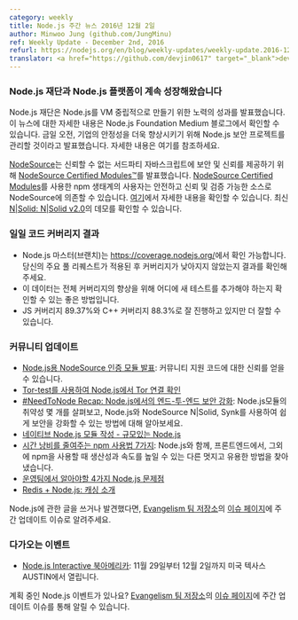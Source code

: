 ```yaml
---
category: weekly
title: Node.js 주간 뉴스 2016년 12월 2일
author: Minwoo Jung (github.com/JungMinu)
ref: Weekly Update - December 2nd, 2016
refurl: https://nodejs.org/en/blog/weekly-updates/weekly-update.2016-12-02
translator: <a href="https://github.com/devjin0617" target="_blank">devjin0617</a>
---
```


<!--
### Continued Growth of The Node.js Platform and Node.js Foundation
-->

### Node.js 재단과 Node.js 플랫폼이 계속 성장해왔습니다

<!--
The Node.js Foundation announced progress with efforts to make Node.js VM-neutral -- more information on this news can be found on the Node.js Foundation Medium blog. This morning, the Foundation announced it would oversee the Node.js Security Project to further improve stability for enterprises. More information here.
-->

Node.js 재단은 Node.js를 VM 중립적으로 만들기 위한 노력의 성과를 발표했습니다. 이 뉴스에 대한 자세한 내용은 Node.js Foundation Medium 블로그에서 확인할 수 있습니다. 금일 오전, 기업의 안정성을 더욱 향상시키기 위해 Node.js 보안 프로젝트를 관리할 것이라고 발표했습니다. 자세한 내용은 여기를 참조하세요.

<!--
[NodeSource](https://nodesource.com/) announced [NodeSource Certified Modules™](https://certified.nodesource.com/) to bring security and trust to untrusted, third-party JavaScript. With [NodeSource Certified Modules](https://certified.nodesource.com/), consumers of the npm ecosystem can now rely on NodeSource as a secure, trusted and verifiable source. [Learn more here](https://nodesource.com/blog/announcing-nodesource-certified-modules-for-node-js). The team is also demoing its latest [N|Solid: N|Solid v2.0](https://nodesource.com/products/nsolid).
-->

[NodeSource](https://nodesource.com/)는 신뢰할 수 없는 서드파티 자바스크립트에 보안 및 신뢰를 제공하기 위해 [NodeSource Certified Modules™](https://certified.nodesource.com/)를 발표했습니다. [NodeSource Certified Modules](https://certified.nodesource.com/)를 사용한 npm 생태계의 사용자는 안전하고 신뢰 및 검증 가능한 소스로 NodeSource에 의존할 수 있습니다. [여기](https://nodesource.com/blog/announcing-nodesource-certified-modules-for-node-js)에서 자세한 내용을 확인할 수 있습니다. 최신 [N|Solid: N|Solid v2.0](https://nodesource.com/products/nsolid)의 데모를 확인할 수 있습니다.

<!--
### Daily Code Coverage Results
-->

### 일일 코드 커버리지 결과

<!--
* Now available for Node.js master at: https://coverage.nodejs.org/. Please check results after your major PRs land to ensure coverage is not regressed.
* This data is also a good way to identify where new tests can be added to improve the overall coverage numbers. 
* We are doing pretty well at 89.37% JS coverage and 88.3% C++ coverage but we can always do better.
-->

* Node.js 마스터(브랜치)는 <https://coverage.nodejs.org/>에서 확인 가능합니다. 당신의 주요 풀 리퀘스트가 적용된 후 커버리지가 낮아지지 않았는지 결과를 확인해주세요.
* 이 데이터는 전체 커버리지의 향상을 위해 어디에 새 테스트를 추가해야 하는지 확인할 수 있는 좋은 방법입니다.
* JS 커버리지 89.37%와 C++ 커버리지 88.3%로 잘 진행하고 있지만 더 잘할 수 있습니다.

<!--
### Community Updates
-->

### 커뮤니티 업데이트

<!--
* [Announcing NodeSource Certified Modules for Node.js](https://nodesource.com/blog/announcing-nodesource-certified-modules-for-node-js): Gain trust and confidence in community supported code.
* [Identify Tor connections in Node.js with Tor-test](https://blog.sqreen.io/identify-tor-connections-node-js-tor-test/)
* [#NeedToNode Recap: Achieving End-to-End Security with Node.js](https://nodesource.com/blog/achieving-end-to-end-security-with-node-js-recap): An overview of a few Node.js module vulnerabilities, and how we can make security with Node.js easier with NodeSource N|Solid and Snyk.
* [Writing Native Node.js Modules - Node.js at Scale](https://blog.risingstack.com/writing-native-node-js-modules/)
* [7 More npm Tricks to Knock Your Wombat Socks Off](https://nodesource.com/blog/seven-more-npm-tricks-to-knock-your-wombat-socks-off): We’ve gone through and collected yet another set of really awesome and useful tricks to speed up your productivity when using npm - with Node.js, on the front-end, or for anything else.
* [Four Node.js Gotchas that Operations Teams Should Know about](http://thenewstack.io/top-four-items-operations-performance-team-know-implementing-node-js/)
* [Redis + Node.js: Introduction to Caching](https://community.risingstack.com/redis-node-js-introduction-to-caching/)
-->

* [Node.js용 NodeSource 인증 모듈 발표](https://nodesource.com/blog/announcing-nodesource-certified-modules-for-node-js): 커뮤니티 지원 코드에 대한 신뢰를 얻을 수 있습니다.
* [Tor-test를 사용하여 Node.js에서 Tor 연결 확인](https://blog.sqreen.io/identify-tor-connections-node-js-tor-test/)
* [#NeedToNode Recap: Node.js에서의 엔드-투-엔드 보안 강화](https://nodesource.com/blog/achieving-end-to-end-security-with-node-js-recap): Node.js모듈의 취약성 몇 개를 살펴보고, Node.js와 NodeSource N|Solid, Synk를 사용하여 쉽게 보안을 강화할 수 있는 방법에 대해 알아보세요.
* [네이티브 Node.js 모듈 작성 - 규모있는 Node.js](https://blog.risingstack.com/writing-native-node-js-modules/)
* [시간 낭비를 줄여주는 npm 사용법 7가지](https://nodesource.com/blog/seven-more-npm-tricks-to-knock-your-wombat-socks-off): Node.js와 함께, 프론트엔드에서, 그외에 npm을 사용할 때 생산성과 속도를 높일 수 있는 다른 멋지고 유용한 방법을 찾아냈습니다.
* [운영팀에서 알아야할 4가지 Node.js 문제점](http://thenewstack.io/top-four-items-operations-performance-team-know-implementing-node-js/)
* [Redis + Node.js: 캐싱 소개](https://community.risingstack.com/redis-node-js-introduction-to-caching/)

<!--
If you have spotted or written something about Node.js, do come over to our [Evangelism team repo](https://github.com/nodejs/evangelism) and suggest it on the [Issues page](https://github.com/nodejs/evangelism/issues), specifically the Weekly Updates issue.
-->

Node.js에 관한 글을 쓰거나 발견했다면, [Evangelism 팀 저장소]((https://github.com/nodejs/evangelism))의 [이슈 페이지]((https://github.com/nodejs/evangelism/issues))에 주간 업데이트 이슈로 알려주세요.

<!--
### Upcoming Events
-->

### 다가오는 이벤트

<!--
* [Node.js Interactive North America](http://events.linuxfoundation.org/events/node-interactive): November 29th - December 2nd · AUSTIN, TEXAS, US
-->

* [Node.js Interactive 북아메리카](http://events.linuxfoundation.org/events/node-interactive): 11월 29일부터 12월 2일까지 미국 텍사스 AUSTIN에서 열립니다.

<!--
Have an event about Node.js coming up? You can put your events here through the [Evangelism team repo](https://github.com/nodejs/evangelism) and announce it in the [Issues page](https://github.com/nodejs/evangelism/issues), specifically the Weekly Updates issue.
-->

계획 중인 Node.js 이벤트가 있나요? [Evangelism 팀 저장소](https://github.com/nodejs/evangelism)의 [이슈 페이지](https://github.com/nodejs/evangelism/issues)에 주간 업데이트 이슈를 통해 알릴 수 있습니다.
